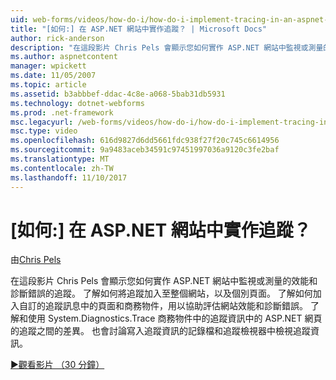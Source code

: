 ```yaml
---
uid: web-forms/videos/how-do-i/how-do-i-implement-tracing-in-an-aspnet-web-site
title: "[如何:] 在 ASP.NET 網站中實作追蹤？ | Microsoft Docs"
author: rick-anderson
description: "在這段影片 Chris Pels 會顯示您如何實作 ASP.NET 網站中監視或測量的效能和診斷錯誤的追蹤。 了解誰..."
ms.author: aspnetcontent
manager: wpickett
ms.date: 11/05/2007
ms.topic: article
ms.assetid: b3abbbef-ddac-4c8e-a068-5bab31db5931
ms.technology: dotnet-webforms
ms.prod: .net-framework
msc.legacyurl: /web-forms/videos/how-do-i/how-do-i-implement-tracing-in-an-aspnet-web-site
msc.type: video
ms.openlocfilehash: 616d9827d6dd5661fdc938f27f20c745c6614956
ms.sourcegitcommit: 9a9483aceb34591c97451997036a9120c3fe2baf
ms.translationtype: MT
ms.contentlocale: zh-TW
ms.lasthandoff: 11/10/2017
---
```

<a name="how-do-i--implement-tracing-in-an-aspnet-web-site"></a>[如何:] 在 ASP.NET 網站中實作追蹤？
====================
由[Chris Pels](https://twitter.com/chrispels)

在這段影片 Chris Pels 會顯示您如何實作 ASP.NET 網站中監視或測量的效能和診斷錯誤的追蹤。 了解如何將追蹤加入至整個網站，以及個別頁面。 了解如何加入自訂的追蹤訊息中的頁面和商務物件，用以協助評估網站效能和診斷錯誤。 了解和使用 System.Diagnostics.Trace 商務物件中的追蹤資訊中的 ASP.NET 網頁的追蹤之間的差異。 也會討論寫入追蹤資訊的記錄檔和追蹤檢視器中檢視追蹤資訊。

[&#9654;觀看影片 （30 分鐘）](https://channel9.msdn.com/Blogs/ASP-NET-Site-Videos/how-do-i-implement-tracing-in-an-aspnet-web-site)
